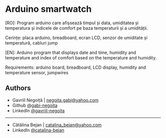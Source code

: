 
# Arduino smartwatch

[RO]: Program arduino care afișsează timpul și data, umiditatea și temperatura și indicele de comfort pe baza temperaturii și a umidității.

Cerințe: placa arduino, breadboard, ecran LCD, senzor de umiditate și temperatură, cabluri jump

[EN]: Arduino program that displays date and time, humidity and temperature and index of comfort based on the temperature and humidity.

Requirements: arduino board, breadboard, LCD display, humidity and temperature sensor, jumpwires
## Authors

- Gavriil Negoiță | negoita.gabi@yahoo.com
- Github [@gabi-negoita](https://github.com/gabi-negoita)
- LinkedIn [@gavriil-negoita](https://www.linkedin.com/in/gavriil-negoita)
---
- Cătălina Bejan | catalina_bejan@yahoo.com
- LinkedIn [@catalina-bejan](linkedin.com/in/catalina-bejan-9a872617b)

